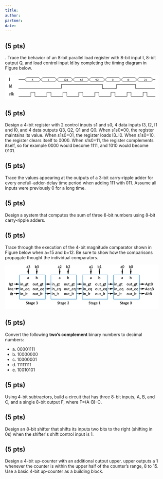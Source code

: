 ```yaml
---
title: 
author:
partner:
date:
---
```

## (5 pts)
. Trace the behavior of an 8-bit parallel load register with 8-bit input I, 8-bit output Q, and load control input ld by completing the timing diagram in Figure below.

![](figures/problem_1.png)

## (5 pts)
Design a 4-bit register with 2 control inputs s1 and s0, 4 data inputs I3, I2, I1 and I0, and 4 data outputs Q3, Q2, Q1 and Q0. When s1s0=00, the register maintains its value. When s1s0=01, the register loads I3..I0. When s1s0=10, the register clears itself to 0000. When s1s0=11, the register complements itself, so for example 0000 would become 1111, and 1010 would become 0101.

## (5 pts)
 Trace the values appearing at the outputs of a 3-bit carry-ripple adder for every onefull-adder-delay time period when adding 111 with 011. Assume all inputs were previously 0 for a long time.

## (5 pts)
Design a system that computes the sum of three 8-bit numbers using 8-bit carry-ripple adders.

## (5 pts)
Trace through the execution of the 4-bit magnitude comparator shown in Figure below when a=15 and b=12. Be sure to show how the comparisons propagate thought the individual comparators.

![](figures/problem_5.png)

## (5 pts)
Convert the following **two’s complement** binary numbers to decimal numbers:  
- a. 00001111
- b. 10000000
- c. 10000001
- d. 11111111
- e. 10010101 

## (5 pts)
Using 4-bit subtractors, build a circuit that has three 8-bit inputs, A, B, and C, and a
single 8-bit output F, where F=(A-B)-C. 

## (5 pts)
Design an 8-bit shifter that shifts its inputs two bits to the right (shifting in 0s) when the shifter's shift control input is 1.

## (5 pts)
 Design a 4-bit up-counter with an additional output upper. upper outputs a 1 whenever the counter is within the upper half of the counter’s range, 8 to 15. Use a basic 4-bit up-counter as a building block.
